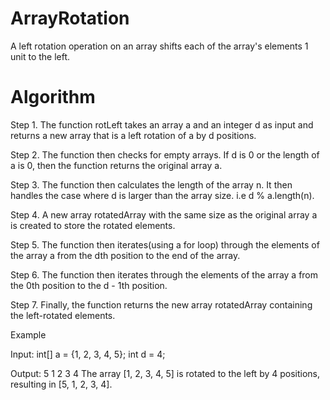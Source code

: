 # ArrayRotation
A left rotation operation on an array shifts each of the array's elements 1 unit to the left.

# Algorithm 
Step 1. The function rotLeft takes an array a and an integer d as input and returns a new array that is a left rotation of a by d positions.

Step 2. The function then checks for empty arrays. If d is 0 or the length of a is 0, then the function returns the original array a.

Step 3. The function then calculates the length of the array n.
It then handles the case where d is larger than the array size. i.e d % a.length(n).

Step 4. A new array rotatedArray with the same size as the original array a is created to store the rotated elements.

Step 5. The function then iterates(using a for loop) through the elements of the array a from the dth position to the end of the array.

Step 6. The function then iterates through the elements of the array a from the 0th position to the d - 1th position.

Step 7. Finally, the function returns the new array rotatedArray containing the left-rotated elements.

Example

Input:
int[] a = {1, 2, 3, 4, 5}; int d = 4;

Output:
5 1 2 3 4 The array [1, 2, 3, 4, 5] is rotated to the left by 4 positions, resulting in [5, 1, 2, 3, 4].

